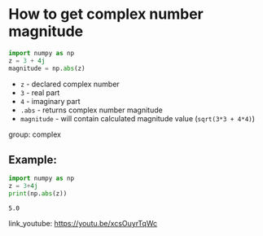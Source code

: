 # How to get complex number magnitude

```python
import numpy as np
z = 3 + 4j
magnitude = np.abs(z)
```

- `z` - declared complex number
- `3` - real part
- `4` - imaginary part
- `.abs` - returns complex number magnitude
- `magnitude` - will contain calculated magnitude value (`sqrt(3*3 + 4*4)`)

group: complex

## Example: 
```python
import numpy as np
z = 3+4j
print(np.abs(z))
```
```
5.0

```

link_youtube: https://youtu.be/xcsOuyrTqWc
